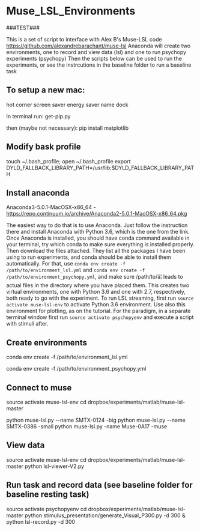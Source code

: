 # Muse_LSL_Environments
###TEST###

This is a set of script to interface with Alex B's Muse-LSL code https://github.com/alexandrebarachant/muse-lsl
Anaconda will create two environments, one to record and view data (lsl) and one to run psychopy experiments (psychopy)
Then the scripts below can be used to run the experiments, or see the instrcutions in the baseline folder to run a baseline task


To setup a new mac:
---
hot corner
screen saver
energy saver
name
dock 

In terminal run:
get-pip.py

then (maybe not necessary):
pip install matplotlib

Modify bask profile
---

touch ~/.bash_profile; open ~/.bash_profile
export DYLD_FALLBACK_LIBRARY_PATH=/usr/lib:$DYLD_FALLBACK_LIBRARY_PATH 

Install anaconda
----
Anaconda3-5.0.1-MacOSX-x86_64 - https://repo.continuum.io/archive/Anaconda2-5.0.1-MacOSX-x86_64.pkg

The easiest way to do that is to use Anaconda. Just follow the instruction there and install Anaconda with Python 3.6, which is the one from the link.
Once Anaconda is installed, you should have conda command available in your terminal, try which conda to make sure everything is installed properly.
Then download the files attached. They list all the packages I have been using to run experiments, and conda should be able to install them automatically. For that, use `conda env create -f /path/to/environment_lsl.yml` and `conda env create -f /path/to/environment_psychopy.yml`, and make sure /path/to/â¦ leads to actual files in the directory where you have placed them. 
This creates two virtual environments, one with Python 3.6 and one with 2.7, respectively, both ready to go with the experiment. To run LSL streaming, first run `source activate muse-lsl-env` to activate Python 3.6 environment. Use also this environment for plotting, as on the tutorial. For the paradigm, in a separate terminal window first run `source activate psychopyenv` and execute a script with stimuli after. 

Create environments
---

conda env create -f /path/to/environment_lsl.yml

conda env create -f /path/to/environment_psychopy.yml

Connect to muse 
---
source activate muse-lsl-env
cd dropbox/experiments/matlab/muse-lsl-master

python muse-lsl.py --name SMTX-0124
-big
python muse-lsl.py --name SMTX-0386
-small
python muse-lsl.py -name Muse-0A17
-muse

View data 
---
source activate muse-lsl-env
cd dropbox/experiments/matlab/muse-lsl-master
python lsl-viewer-V2.py

Run task and record data (see baseline folder for baseline resting task) 
---
source activate psychopyenv
cd dropbox/experiments/matlab/muse-lsl-master
python stimulus_presentation/generate_Visual_P300.py -d 300 & python lsl-record.py -d 300


